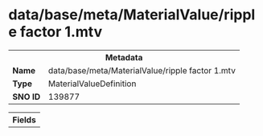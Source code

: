 <h1>data/base/meta/MaterialValue/ripple factor 1.mtv</h1><table><tr><th colspan="100%">Metadata</th></tr><tr><td><b>Name</b></td><td>data/base/meta/MaterialValue/ripple factor 1.mtv</td></tr><tr><td><b>Type</b></td><td>MaterialValueDefinition</td></tr><tr><td><b>SNO ID</b></td><td>139877</td></tr></table>

<table><tr><th colspan="100%">Fields</th></tr></table>

